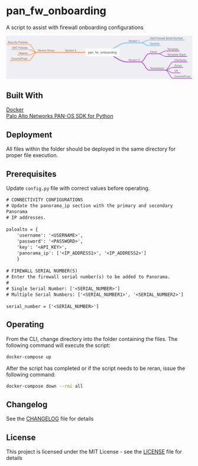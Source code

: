 # pan_fw_onboarding
A script to assist with firewall onboarding configurations

![pan_fw_onboarding mind map](pan_fw_onboarding.png "pan_fw_onboarding mind map")

## Built With

[Docker](https://www.docker.com/products/docker-desktop)  
[Palo Alto Networks PAN-OS SDK for Python](https://github.com/PaloAltoNetworks/pan-os-python)

## Deployment

All files within the folder should be deployed in the same directory for proper file execution.

## Prerequisites

Update `config.py` file with correct values before operating.

```
# CONNECTIVITY CONFIGURATIONS
# Update the panorama_ip section with the primary and secondary Panorama 
# IP addresses.

paloalto = {
    'username': '<USERNAME>',
    'password': '<PASSWORD>',
    'key': '<API_KEY>',
    'panorama_ip': ['<IP_ADDRESS1>', '<IP_ADDRESS2>']
    }

# FIREWALL SERIAL NUMBER(S)
# Enter the firewall serial number(s) to be added to Panorama.
#
# Single Serial Number: ['<SERIAL_NUMBER>']
# Multiple Serial Numbers: ['<SERIAL_NUMBER1>', '<SERIAL_NUMBER2>']

serial_number = ['<SERIAL_NUMBER>']
```

## Operating

From the CLI, change directory into the folder containing the files.  The following command will execute the script:

```bash
docker-compose up
```

After the script has completed or if the script needs to be reran, issue the following command:

```bash
docker-compose down --rmi all
```

## Changelog

See the [CHANGELOG](CHANGELOG) file for details

## License

This project is licensed under the MIT License - see the [LICENSE](LICENSE) file for details
